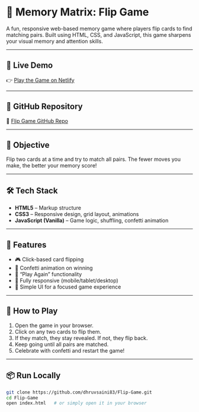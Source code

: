 # 🧠 Memory Matrix: Flip Game

A fun, responsive web-based memory game where players flip cards to find matching pairs. Built using HTML, CSS, and JavaScript, this game sharpens your visual memory and attention skills.

---

## 🔗 Live Demo

👉 [Play the Game on Netlify](https://eflipgame.netlify.app/)

---

## 📂 GitHub Repository

🔧 [Flip Game GitHub Repo](https://github.com/dhruvsaini83/Flip-Game)

---

## 🎯 Objective

Flip two cards at a time and try to match all pairs. The fewer moves you make, the better your memory score!

---

## 🛠️ Tech Stack

- **HTML5** – Markup structure  
- **CSS3** – Responsive design, grid layout, animations  
- **JavaScript (Vanilla)** – Game logic, shuffling, confetti animation  

---

## 🚀 Features

- 🎮 Click-based card flipping  
- 🎉 Confetti animation on winning  
- 🔁 “Play Again” functionality  
- 📱 Fully responsive (mobile/tablet/desktop)  
- 🧠 Simple UI for a focused game experience  

---

## 🧩 How to Play

1. Open the game in your browser.  
2. Click on any two cards to flip them.  
3. If they match, they stay revealed. If not, they flip back.  
4. Keep going until all pairs are matched.  
5. Celebrate with confetti and restart the game!

---

## 📦 Run Locally

```bash
git clone https://github.com/dhruvsaini83/Flip-Game.git
cd Flip-Game
open index.html   # or simply open it in your browser
